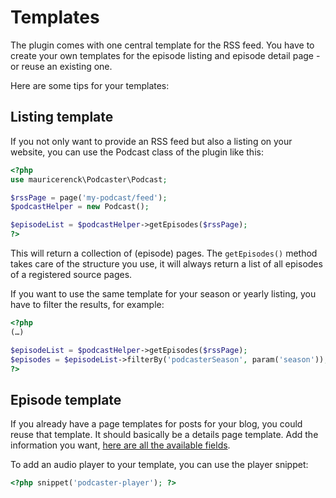 
# Templates
The plugin comes with one central template for the RSS feed. You have to create your own templates for the episode listing and episode detail page - or reuse an existing one.

Here are some tips for your templates:

## Listing template
If you not only want to provide an RSS feed but also a listing on your website, you can use the Podcast class of the plugin like this:

```php
<?php
use mauricerenck\Podcaster\Podcast;

$rssPage = page('my-podcast/feed');
$podcastHelper = new Podcast();

$episodeList = $podcastHelper->getEpisodes($rssPage);
?>
```

This will return a collection of (episode) pages. The `getEpisodes()` method takes care of the structure you use, it will always return a list of all episodes of a registered source pages. 

If you want to use the same template for your season or yearly listing, you have to filter the results, for example:

```php
<?php
(…)

$episodeList = $podcastHelper->getEpisodes($rssPage);
$episodes = $episodeList->filterBy('podcasterSeason', param('season'));
?>
```

## Episode template
If you already have a page templates for posts for your blog, you could reuse that template. It should basically be a details page template. Add the information you want, [here are all the available fields][1].

To add an audio player to your template, you can use the player snippet:

```php
<?php snippet('podcaster-player'); ?>
```


[1]:	fields.md